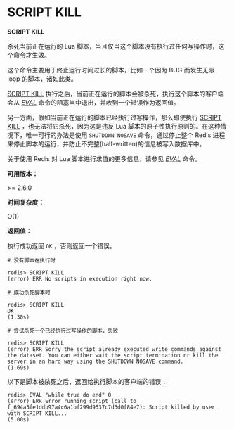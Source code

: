 
# SCRIPT KILL

**SCRIPT KILL**

杀死当前正在运行的 Lua 脚本，当且仅当这个脚本没有执行过任何写操作时，这个命令才生效。

这个命令主要用于终止运行时间过长的脚本，比如一个因为 BUG 而发生无限 loop 的脚本，诸如此类。

[SCRIPT KILL](#id1) 执行之后，当前正在运行的脚本会被杀死，执行这个脚本的客户端会从 [_EVAL_](eval.html#eval) 命令的阻塞当中退出，并收到一个错误作为返回值。

另一方面，假如当前正在运行的脚本已经执行过写操作，那么即使执行 [SCRIPT KILL](#id1) ，也无法将它杀死，因为这是违反 Lua 脚本的原子性执行原则的。在这种情况下，唯一可行的办法是使用 `SHUTDOWN NOSAVE` 命令，通过停止整个 Redis 进程来停止脚本的运行，并防止不完整(half-written)的信息被写入数据库中。

关于使用 Redis 对 Lua 脚本进行求值的更多信息，请参见 [_EVAL_](eval.html#eval) 命令。

**可用版本：**

&gt;= 2.6.0

**时间复杂度：**

O(1)

**返回值：**

执行成功返回 `OK` ，否则返回一个错误。

```
# 没有脚本在执行时

redis> SCRIPT KILL
(error) ERR No scripts in execution right now.

# 成功杀死脚本时

redis> SCRIPT KILL
OK
(1.30s)

# 尝试杀死一个已经执行过写操作的脚本，失败

redis> SCRIPT KILL
(error) ERR Sorry the script already executed write commands against the dataset. You can either wait the script termination or kill the server in an hard way using the SHUTDOWN NOSAVE command.
(1.69s)

```

以下是脚本被杀死之后，返回给执行脚本的客户端的错误：

```
redis> EVAL "while true do end" 0
(error) ERR Error running script (call to f_694a5fe1ddb97a4c6a1bf299d9537c7d3d0f84e7): Script killed by user with SCRIPT KILL...
(5.00s)

```

